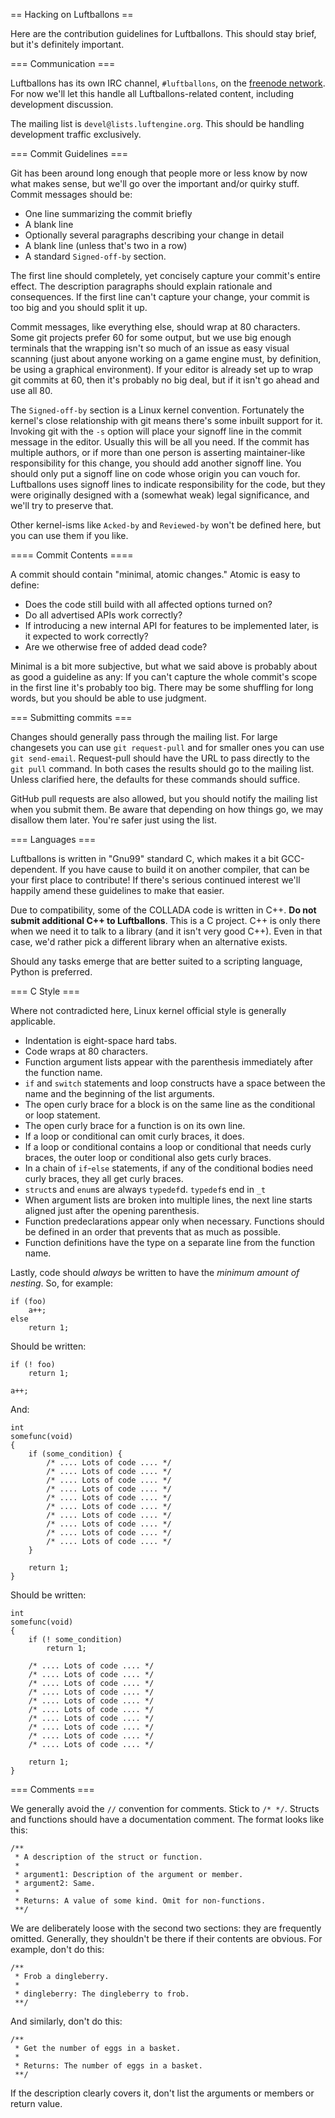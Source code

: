 == Hacking on Luftballons ==

Here are the contribution guidelines for Luftballons. This should stay brief,
but it's definitely important.


=== Communication ===

Luftballons has its own IRC channel, `#luftballons`, on the [freenode
network](http://freenode.net). For now we'll let this handle all
Luftballons-related content, including
development discussion.

The mailing list is `devel@lists.luftengine.org`. This should be handling
development traffic exclusively.


=== Commit Guidelines ===

Git has been around long enough that people more or less know by now what makes
sense, but we'll go over the important and/or quirky stuff. Commit messages
should be:

* One line summarizing the commit briefly
* A blank line
* Optionally several paragraphs describing your change in detail
* A blank line (unless that's two in a row)
* A standard `Signed-off-by` section.

The first line should completely, yet concisely capture your commit's entire
effect. The description paragraphs should explain rationale and consequences.
If the first line can't capture your change, your commit is too big and you
should split it up.

Commit messages, like everything else, should wrap at 80 characters. Some git
projects prefer 60 for some output, but we use big enough terminals that the
wrapping isn't so much of an issue as easy visual scanning (just about anyone
working on a game engine must, by definition, be using a graphical
environment). If your editor is already set up to wrap git commits at 60, then
it's probably no big deal, but if it isn't go ahead and use all 80.

The `Signed-off-by` section is a Linux kernel convention. Fortunately the
kernel's close relationship with git means there's some inbuilt support for it.
Invoking git with the `-s` option will place your signoff line in the commit
message in the editor. Usually this will be all you need. If the commit has
multiple authors, or if more than one person is asserting maintainer-like
responsibility for this change, you should add another signoff line. You should
only put a signoff line on code whose origin you can vouch for. Luftballons
uses signoff lines to indicate responsibility for the code, but they were
originally designed with a (somewhat weak) legal significance, and we'll try to
preserve that.

Other kernel-isms like `Acked-by` and `Reviewed-by` won't be defined here, but
you can use them if you like.


==== Commit Contents ====

A commit should contain "minimal, atomic changes." Atomic is easy to define:

* Does the code still build with all affected options turned on?
* Do all advertised APIs work correctly?
* If introducing a new internal API for features to be implemented later, is it
  expected to work correctly?
* Are we otherwise free of added dead code?

Minimal is a bit more subjective, but what we said above is probably about as
good a guideline as any: If you can't capture the whole commit's scope in the
first line it's probably too big. There may be some shuffling for long words,
but you should be able to use judgment.


=== Submitting commits ===

Changes should generally pass through the mailing list. For large changesets
you can use `git request-pull` and for smaller ones you can use `git
send-email`. Request-pull should have the URL to pass directly to the `git
pull` command. In both cases the results should go to the mailing list. Unless
clarified here, the defaults for these commands should suffice.

GitHub pull requests are also allowed, but you should notify the mailing list
when you submit them. Be aware that depending on how things go, we may disallow
them later. You're safer just using the list.


=== Languages ===

Luftballons is written in "Gnu99" standard C, which makes it a bit
GCC-dependent. If you have cause to build it on another compiler, that can be
your first place to contribute! If there's serious continued interest we'll
happily amend these guidelines to make that easier.

Due to compatibility, some of the COLLADA code is written in C++. **Do not
submit additional C++ to Luftballons**. This is a C project. C++ is only there
when we need it to talk to a library (and it isn't very good C++). Even in that
case, we'd rather pick a different library when an alternative exists.

Should any tasks emerge that are better suited to a scripting language, Python
is preferred.


=== C Style ===

Where not contradicted here, Linux kernel official style is generally
applicable.

* Indentation is eight-space hard tabs.
* Code wraps at 80 characters.
* Function argument lists appear with the parenthesis immediately after the
  function name.
* `if` and `switch` statements and loop constructs have a space between the
  name and the beginning of the list arguments.
* The open curly brace for a block is on the same line as the conditional or
  loop statement.
* The open curly brace for a function is on its own line.
* If a loop or conditional can omit curly braces, it does.
* If a loop or conditional contains a loop or conditional that needs curly
  braces, the outer loop or conditional also gets curly braces.
* In a chain of `if`-`else` statements, if any of the conditional bodies need
  curly braces, they all get curly braces.
* `struct`s and `enum`s are always `typedef`d. `typedef`s end in `_t`
* When argument lists are broken into multiple lines, the next line starts
  aligned just after the opening parenthesis.
* Function predeclarations appear only when necessary. Functions should be
  defined in an order that prevents that as much as possible.
* Function definitions have the type on a separate line from the function name.

Lastly, code should *always* be written to have the *minimum amount of
nesting*. So, for example:

	if (foo)
		a++;
	else
		return 1;

Should be written:

	if (! foo)
		return 1;

	a++;

And:

	int
	somefunc(void)
	{
		if (some_condition) {
			/* .... Lots of code .... */
			/* .... Lots of code .... */
			/* .... Lots of code .... */
			/* .... Lots of code .... */
			/* .... Lots of code .... */
			/* .... Lots of code .... */
			/* .... Lots of code .... */
			/* .... Lots of code .... */
			/* .... Lots of code .... */
			/* .... Lots of code .... */
		}

		return 1;
	}

Should be written:

	int
	somefunc(void)
	{
		if (! some_condition)
			return 1;

		/* .... Lots of code .... */
		/* .... Lots of code .... */
		/* .... Lots of code .... */
		/* .... Lots of code .... */
		/* .... Lots of code .... */
		/* .... Lots of code .... */
		/* .... Lots of code .... */
		/* .... Lots of code .... */
		/* .... Lots of code .... */
		/* .... Lots of code .... */

		return 1;
	}


=== Comments ===

We generally avoid the `//` convention for comments. Stick to `/* */`. Structs
and functions should have a documentation comment. The format looks like this:

	/**
	 * A description of the struct or function.
	 *
	 * argument1: Description of the argument or member.
	 * argument2: Same.
	 *
	 * Returns: A value of some kind. Omit for non-functions.
	 **/

We are deliberately loose with the second two sections: they are frequently
omitted. Generally, they shouldn't be there if their contents are obvious. For
example, don't do this:

	/**
	 * Frob a dingleberry.
	 *
	 * dingleberry: The dingleberry to frob.
	 **/

And similarly, don't do this:

	/**
	 * Get the number of eggs in a basket.
	 *
	 * Returns: The number of eggs in a basket.
	 **/

If the description clearly covers it, don't list the arguments or members or
return value.
